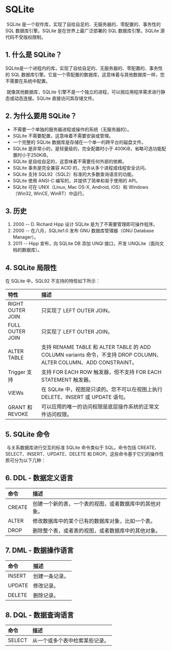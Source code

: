 # SQLite

​		SQLite 是一个软件库，实现了自给自足的、无服务器的、零配置的、事务性的 SQL 数据库引擎。SQLite 是在世界上最广泛部署的 SQL 数据库引擎。SQLite 源代码不受版权限制。

## 1. 什么是 SQLite？

​		SQLite是一个进程内的库，实现了自给自足的、无服务器的、零配置的、事务性的 SQL 数据库引擎。它是一个零配置的数据库，这意味着与其他数据库一样，您不需要在系统中配置。

​		就像其他数据库，SQLite 引擎不是一个独立的进程，可以按应用程序需求进行静态或动态连接。SQLite 直接访问其存储文件。 

## 2. 为什么要用 SQLite？

- 不需要一个单独的服务器进程或操作的系统（无服务器的）。
- SQLite 不需要配置，这意味着不需要安装或管理。
- 一个完整的 SQLite 数据库是存储在一个单一的跨平台的磁盘文件。
- SQLite 是非常小的，是轻量级的，完全配置时小于 400KiB，省略可选功能配置时小于250KiB。
- SQLite 是自给自足的，这意味着不需要任何外部的依赖。
- SQLite 事务是完全兼容 ACID 的，允许从多个进程或线程安全访问。
- SQLite 支持 SQL92（SQL2）标准的大多数查询语言的功能。
- SQLite 使用 ANSI-C 编写的，并提供了简单和易于使用的 API。
- SQLite 可在 UNIX（Linux, Mac OS-X, Android, iOS）和 Windows（Win32, WinCE, WinRT）中运行。

## 3. 历史

1. 2000 -- D. Richard Hipp 设计 SQLite 是为了不需要管理即可操作程序。
2. 2000 -- 在八月，SQLite1.0 发布 GNU 数据库管理器（GNU Database Manager）。
3. 2011 -- Hipp 宣布，向 SQLite DB 添加 UNQl 接口，开发 UNQLite（面向文档的数据库）。

## 4. SQLite 局限性

在 SQLite 中，SQL92 不支持的特性如下所示：

| 特性             | 描述                                                         |
| :--------------- | :----------------------------------------------------------- |
| RIGHT OUTER JOIN | 只实现了 LEFT OUTER JOIN。                                   |
| FULL OUTER JOIN  | 只实现了 LEFT OUTER JOIN。                                   |
| ALTER TABLE      | 支持 RENAME TABLE 和 ALTER TABLE 的 ADD COLUMN variants 命令，不支持 DROP COLUMN、ALTER COLUMN、ADD CONSTRAINT。 |
| Trigger 支持     | 支持 FOR EACH ROW 触发器，但不支持 FOR EACH STATEMENT 触发器。 |
| VIEWs            | 在 SQLite 中，视图是只读的。您不可以在视图上执行 DELETE、INSERT 或 UPDATE 语句。 |
| GRANT 和 REVOKE  | 可以应用的唯一的访问权限是底层操作系统的正常文件访问权限。   |

## 5.  SQLite 命令

​		与关系数据库进行交互的标准 SQLite 命令类似于 SQL。命令包括 CREATE、SELECT、INSERT、UPDATE、DELETE 和 DROP。这些命令基于它们的操作性质可分为以下几种：

## 6. DDL - 数据定义语言

| 命令   | 描述                                                   |
| :----- | :----------------------------------------------------- |
| CREATE | 创建一个新的表，一个表的视图，或者数据库中的其他对象。 |
| ALTER  | 修改数据库中的某个已有的数据库对象，比如一个表。       |
| DROP   | 删除整个表，或者表的视图，或者数据库中的其他对象。     |

## 7. DML - 数据操作语言

| 命令   | 描述           |
| :----- | :------------- |
| INSERT | 创建一条记录。 |
| UPDATE | 修改记录。     |
| DELETE | 删除记录。     |

## 8. DQL - 数据查询语言

| 命令   | 描述                           |
| :----- | :----------------------------- |
| SELECT | 从一个或多个表中检索某些记录。 |